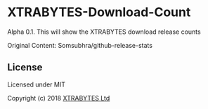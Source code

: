 # XTRABYTES-Download-Count

Alpha 0.1.
This will show the XTRABYTES download release counts 

Original Content: Somsubhra/github-release-stats

License
-------

Licensed under MIT

Copyright (c) 2018 [XTRABYTES Ltd](https://xtrabytes.global)
